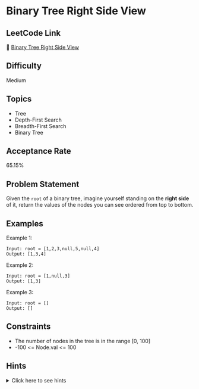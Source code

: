 # Binary Tree Right Side View

## LeetCode Link
🔗 [Binary Tree Right Side View](https://leetcode.com/problems/binary-tree-right-side-view)

## Difficulty
Medium

## Topics
- Tree
- Depth-First Search
- Breadth-First Search
- Binary Tree

## Acceptance Rate
65.15%

## Problem Statement
Given the `root` of a binary tree, imagine yourself standing on the **right side** of it, return the values of the nodes you can see ordered from top to bottom.

## Examples
Example 1:
```
Input: root = [1,2,3,null,5,null,4]
Output: [1,3,4]
```

Example 2:
```
Input: root = [1,null,3]
Output: [1,3]
```

Example 3:
```
Input: root = []
Output: []
```

## Constraints
- The number of nodes in the tree is in the range [0, 100]
- -100 <= Node.val <= 100

## Hints
<details>
<summary>Click here to see hints</summary>

1. Think about level-order traversal (BFS)
2. For each level, we only need the rightmost node
3. Use a queue to process nodes level by level
4. Keep track of the size of each level to identify the rightmost node
5. Alternatively, you can use DFS with a preorder traversal (root->right->left)
   - Keep track of the current level
   - Only add a node to the result if we haven't seen a node at this level yet

</details>
